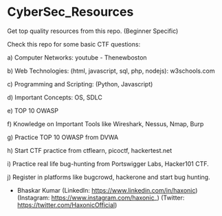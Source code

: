 # CyberSec_Resources
Get top quality resources from this repo. (Beginner Specific)

Check this repo for some basic CTF questions: 

a) Computer Networks: youtube - Thenewboston

b) Web Technologies: (html, javascript, sql, php, nodejs): w3schools.com

c) Programming and Scripting: (Python, Javascript) 

d) Important Concepts: OS, SDLC

e) TOP 10 OWASP

f) Knowledge on Important Tools like Wireshark, Nessus, Nmap, Burp

g) Practice TOP 10 OWASP from DVWA

h) Start CTF practice from ctflearn, picoctf, hackertest.net

i) Practice real life bug-hunting from Portswigger Labs, Hacker101 CTF.

j) Register in platforms like bugcrowd, hackerone and start bug hunting.



- Bhaskar Kumar 
  (LinkedIn: https://www.linkedin.com/in/haxonic)
  (Instagram: https://www.instagram.com/haxonic_)
  (Twitter: https://twitter.com/HaxonicOfficial)

